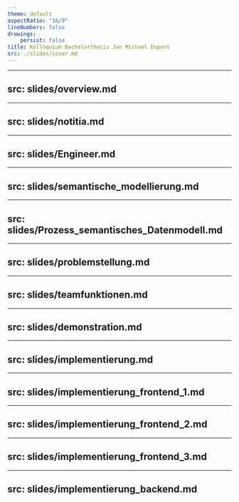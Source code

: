 ```yaml
---
theme: default
aspectRatio: "16/9"
lineNumbers: false
drawings:
    persist: false
title: Kolloquium Bachelorthesis Jan Michael Dupont
src: ./slides/cover.md
---
```


---
src: slides/overview.md
---

---
src: slides/notitia.md
---

---
src: slides/Engineer.md
---

---
src: slides/semantische_modellierung.md
---

---
src: slides/Prozess_semantisches_Datenmodell.md
---

---
src: slides/problemstellung.md
---

---
src: slides/teamfunktionen.md
---

---
src: slides/demonstration.md
---

---
src: slides/implementierung.md
---

---
src: slides/implementierung_frontend_1.md
---

---
src: slides/implementierung_frontend_2.md
---

---
src: slides/implementierung_frontend_3.md
---

---
src: slides/implementierung_backend.md
---